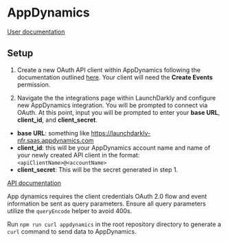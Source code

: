 # AppDynamics

[User documentation](https://docs.launchdarkly.com/integrations/appdynamics)

## Setup

1. Create a new OAuth API client within AppDynamics following the documentation outlined [here](https://docs.appdynamics.com/display/PRO45/API+Clients). Your client will need the **Create Events** permission.

2. Navigate the the integrations page within LaunchDarkly and configure new AppDynamics integration. You will be prompted to connect via OAuth. At this point, input you will be prompted to enter your **base URL**, **client_id**, and **client_secret**.

- **base URL**: something like https://launchdarkly-nfr.saas.appdynamics.com
- **client_id**: this will be your AppDynamics account name and name of your newly created API client in the format: `<apiClientName>@<accountName>`
- **client_secret**: This will be the secret generated in step 1.

[API documentation](https://docs.appdynamics.com/display/PRO45/Events+and+Action+Suppression+API)

App dynamics requires the client credentials OAuth 2.0 flow and event information be sent as query parameters. Ensure all query parameters utilize the `queryEncode` helper to avoid 400s.

Run `npm run curl appdynamics` in the root repository directory to generate a `curl` command to send data to AppDynamics.
